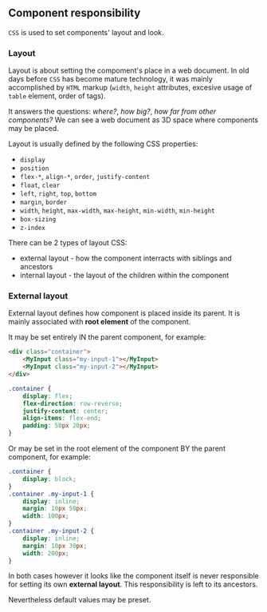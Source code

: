 ## Component responsibility

`CSS` is used to set components' layout and look.

### Layout

Layout is about setting the compoment's place in a web document. In old days before `CSS` has become mature technology, it was mainly accomplished by `HTML` markup (`width`, `height` attributes, excesive usage of `table` element, order of tags).

It answers the questions: *where?*, *how big?*, *how far from other components?*
We can see a web document as 3D space where components may be placed.

Layout is usually defined by the following CSS properties:
- `display`
- `position`
- `flex-*`, `align-*`, `order`, `justify-content`
- `float`, `clear`
- `left`, `right`, `top`, `bottom`
- `margin`, `border`
- `width`, `height`, `max-width`, `max-height`, `min-width`, `min-height`
- `box-sizing`
- `z-index`

There can be 2 types of layout CSS:
- external layout - how the component interracts with siblings and ancestors
- internal layout - the layout of the children within the component

### External layout

External layout defines how component is placed inside its parent. It is mainly associated with **root element** of the component.

It may be set entirely IN the parent component, for example:

```html
<div class="container">
    <MyInput class="my-input-1"></MyInput>
    <MyInput class="my-input-2"></MyInput>
</div>
```

```css
.container {
    display: flex;
    flex-direction: row-reverse;
    justify-content: center;
    align-items: flex-end;
    padding: 50px 20px;
}
```

Or may be set in the root element of the component BY the parent component, for example:

```css
.container {
    display: block;
}
.container .my-input-1 {
    display: inline;
    margin: 10px 50px;
    width: 100px;
}
.container .my-input-2 {
    display: inline;
    margin: 10px 30px;
    width: 200px;
}
```

In both cases however it looks like the component itself is never responsible for setting its own **external layout**. This responsibility is left to its ancestors.

Nevertheless default values may be preset.
